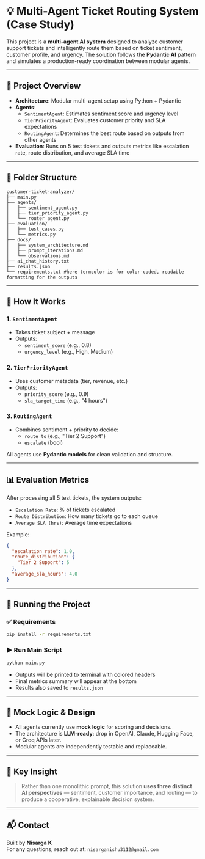 # 💡 Multi-Agent Ticket Routing System (Case Study)

This project is a **multi-agent AI system** designed to analyze customer support tickets and intelligently route them based on ticket sentiment, customer profile, and urgency. The solution follows the **Pydantic AI** pattern and simulates a production-ready coordination between modular agents.

---

## 🚀 Project Overview

- **Architecture**: Modular multi-agent setup using Python + Pydantic
- **Agents**:
  - `SentimentAgent`: Estimates sentiment score and urgency level
  - `TierPriorityAgent`: Evaluates customer priority and SLA expectations
  - `RoutingAgent`: Determines the best route based on outputs from other agents
- **Evaluation**: Runs on 5 test tickets and outputs metrics like escalation rate, route distribution, and average SLA time

---

## 🔩 Folder Structure

```
customer-ticket-analyzer/
├── main.py
├── agents/
│   ├── sentiment_agent.py
│   ├── tier_priority_agent.py
│   └── router_agent.py
├── evaluation/
│   ├── test_cases.py
│   └── metrics.py
├── docs/
│   ├── system_architecture.md
│   ├── prompt_iterations.md
│   └── observations.md
├── ai_chat_history.txt
├── results.json
└── requirements.txt #here termcolor is for color-coded, readable formatting for the outputs 
```

---

## 💠 How It Works

### 1. `SentimentAgent`
- Takes ticket subject + message
- Outputs:
  - `sentiment_score` (e.g., 0.8)
  - `urgency_level` (e.g., High, Medium)

### 2. `TierPriorityAgent`
- Uses customer metadata (tier, revenue, etc.)
- Outputs:
  - `priority_score` (e.g., 0.9)
  - `sla_target_time` (e.g., "4 hours")

### 3. `RoutingAgent`
- Combines sentiment + priority to decide:
  - `route_to` (e.g., "Tier 2 Support")
  - `escalate` (bool)

All agents use **Pydantic models** for clean validation and structure.

---

## 📊 Evaluation Metrics

After processing all 5 test tickets, the system outputs:

- `Escalation Rate`: % of tickets escalated
- `Route Distribution`: How many tickets go to each queue
- `Average SLA (hrs)`: Average time expectations

Example:
```json
{
  "escalation_rate": 1.0,
  "route_distribution": {
    "Tier 2 Support": 5
  },
  "average_sla_hours": 4.0
}
```

---

## 🧪 Running the Project

### ✅ Requirements
```bash
pip install -r requirements.txt
```

### ▶ Run Main Script
```bash
python main.py
```

- Outputs will be printed to terminal with colored headers
- Final metrics summary will appear at the bottom
- Results also saved to `results.json`

---

## 🤖 Mock Logic & Design

- All agents currently use **mock logic** for scoring and decisions.
- The architecture is **LLM-ready**: drop in OpenAI, Claude, Hugging Face, or Groq APIs later.
- Modular agents are independently testable and replaceable.

---

## 🎯 Key Insight

> Rather than one monolithic prompt, this solution **uses three distinct AI perspectives** — sentiment, customer importance, and routing — to produce a cooperative, explainable decision system.

---

## 📬 Contact

Built by **Nisarga K**  
For any questions, reach out at: `nisarganishu3112@gmail.com`

